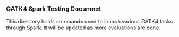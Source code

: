 
### GATK4 Spark Testing Documnet

This directory holds commands used to launch various GATK4 tasks through Spark. It will be updated as more evaluations are done.

